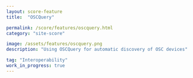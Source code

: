```yaml
---
layout: score-feature
title:  "OSCQuery"

permalink: /score/features/oscquery.html
category: "site-score"

image: /assets/features/oscquery.png
description: "Using OSCQuery for automatic discovery of OSC devices"

tag: "Interoperability"
work_in_progress: true
---
```


